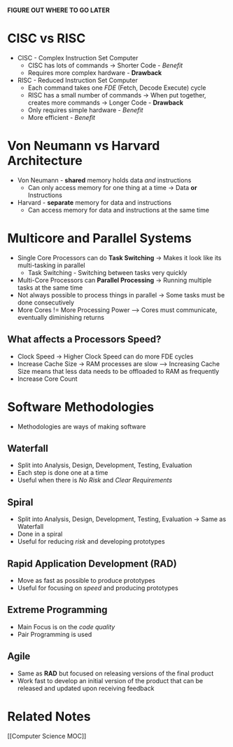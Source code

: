**FIGURE OUT WHERE TO GO LATER**

# CISC vs RISC
- CISC - Complex Instruction Set Computer
	- CISC has lots of commands -> Shorter Code - *Benefit*
	- Requires more complex hardware - **Drawback**
- RISC - Reduced Instruction Set Computer
	- Each command takes one *FDE* (Fetch, Decode Execute) cycle
	- RISC has a small number of commands -> When put together, creates more commands -> Longer Code - **Drawback**
	- Only requires simple hardware - *Benefit*
	- More efficient - *Benefit*

# Von Neumann vs Harvard Architecture
- Von Neumann - **shared** memory holds data *and* instructions
	- Can only access memory for one thing at a time -> Data **or** Instructions
- Harvard - **separate** memory for data and instructions
	- Can access memory for data and instructions at the same time

# Multicore and Parallel Systems
- Single Core Processors can do **Task Switching** -> Makes it look like its multi-tasking in parallel
	- Task Switching - Switching between tasks very quickly
- Multi-Core Processors can **Parallel Processing** -> Running multiple tasks at the same time
- Not always possible to process things in parallel -> Some tasks must be done consecutively
- More Cores != More Processing Power --> Cores must communicate, eventually diminishing returns
## What affects a Processors Speed?
- Clock Speed -> Higher Clock Speed can do more FDE cycles
- Increase Cache Size -> RAM processes are slow --> Increasing Cache Size means that less data needs to be offloaded to RAM as frequently
- Increase Core Count

# Software Methodologies
- Methodologies are ways of making software
## Waterfall
- Split into Analysis, Design, Development, Testing, Evaluation
- Each step is done one at a time
- Useful when there is *No Risk* and *Clear Requirements*
## Spiral
- Split into Analysis, Design, Development, Testing, Evaluation -> Same as Waterfall
- Done in a spiral
- Useful for reducing *risk* and developing prototypes
## Rapid Application Development (RAD)
- Move as fast as possible to produce prototypes
- Useful for focusing on *speed* and producing prototypes
## Extreme Programming
-  Main Focus is on  the *code* *quality*
- Pair Programming is used
## Agile
- Same as **RAD** but focused on releasing versions of the final product
- Work fast to develop an initial version of the product that can be released and updated upon receiving feedback

# Related Notes
[[Computer Science MOC]]